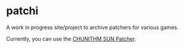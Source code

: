 # patchi
A work in progress site/project to archive patchers for various games.

Currently, you can use the [CHUNITHM SUN Patcher](https://ppatchi.github.io/patchi./chuni/chusun.html).
